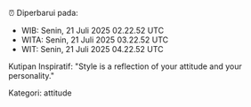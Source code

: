 ⏰ Diperbarui pada:
- WIB: Senin, 21 Juli 2025 02.22.52 UTC
- WITA: Senin, 21 Juli 2025 03.22.52 UTC
- WIT: Senin, 21 Juli 2025 04.22.52 UTC

Kutipan Inspiratif:
"Style is a reflection of your attitude and your personality."


Kategori: attitude

